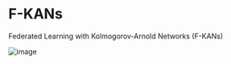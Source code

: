 # F-KANs
Federated Learning with Kolmogorov-Arnold Networks (F-KANs)

![image](https://github.com/user-attachments/assets/0d772489-a3da-41d0-968f-646a8c4aee16)

